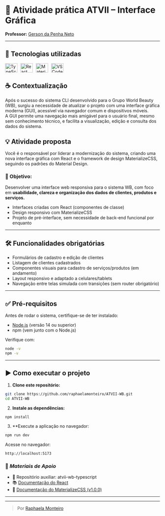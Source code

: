# 🧾 Atividade prática ATVII – Interface Gráfica
**Professor:** [Gerson da Penha Neto](https://github.com/gerson-pn)

---

## 🚀 Tecnologias utilizadas

<div style="display: flex; gap: 10px;">
<img align="center" alt="TypeScript" height="30" width="40" src="https://cdn.jsdelivr.net/gh/devicons/devicon@latest/icons/typescript/typescript-original.svg"/>

<img align="center" alt="React" height="30" width="40" src="https://cdn.jsdelivr.net/gh/devicons/devicon@latest/icons/react/react-original.svg"/>
  
<img align="center" alt="MaterializeCSS" height="30" width="40" src="https://cdn.jsdelivr.net/gh/devicons/devicon@latest/icons/materializecss/materializecss-original.svg"/>
          
<img align="center" alt="VSCode" height="30" width="40" src="https://cdn.jsdelivr.net/gh/devicons/devicon@latest/icons/vscode/vscode-original.svg" />
</div>



## ☕ Contextualização
Após o sucesso do sistema CLI desenvolvido para o Grupo World Beauty (WB), surgiu a necessidade de atualizar o projeto com uma interface gráfica moderna (GUI), acessível via navegador comum e dispositivos móveis.
<br>
A GUI permite uma navegação mais amigável para o usuário final, mesmo sem conhecimento técnico, e facilita a visualização, edição e consulta dos dados do sistema.
<br>


## 💡 Atividade proposta
Você é o responsável por liderar a modernização do sistema, criando uma nova interface gráfica com React e o framework de design MaterializeCSS, seguindo os padrões do Material Design.

### 🎯 Objetivo:
Desenvolver uma interface web responsiva para o sistema WB, com foco em **usabilidade, clareza e organização dos dados de clientes, produtos e serviços.**

- Interfaces criadas com React (componentes de classe)
- Design responsivo com MaterializeCSS
- Projeto de pré-interface, sem necessidade de back-end funcional por enquanto

---

## 🛠️ Funcionalidades obrigatórias
- Formulários de cadastro e edição de clientes
- Listagem de clientes cadastrados
- Componentes visuais para cadastro de serviços/produtos (em andamento)
- Layout responsivo e adaptado a celulares/tablets
- Navegação entre telas simulada com transições (sem router obrigatório)

---

## ✅ Pré-requisitos

Antes de rodar o sistema, certifique-se de ter instalado:

* [Node.js](https://nodejs.org/) (versão 14 ou superior)
* npm (vem junto com o Node.js)

Verifique com:

```bash
node -v
npm -v
```

---

## ▶️ Como executar o projeto

1. **Clone este repositório:**

```bash
git clone https://github.com/raphaelamonteiro/ATVII-WB.git
cd ATVII-WB
```

2. **Instale as dependências:**

```bash
npm install
```
3. **Execute a aplicação no navegador:
```bash
npm run dev
```

Acesse no navegador:

```bash
http://localhost:5173
```

### 🧩 *Materiais de Apoio*

* 🔗 Repositório auxiliar: atvii-wb-typescript
* 📚 [Documentação do React](https://reactjs.org)
* 🎨 [Documentação do MaterializeCSS (v1.0.0)](https://materializecss.com)

---
---
> Por [Raphaela Monteiro](https://github.com/raphaelamonteiro)